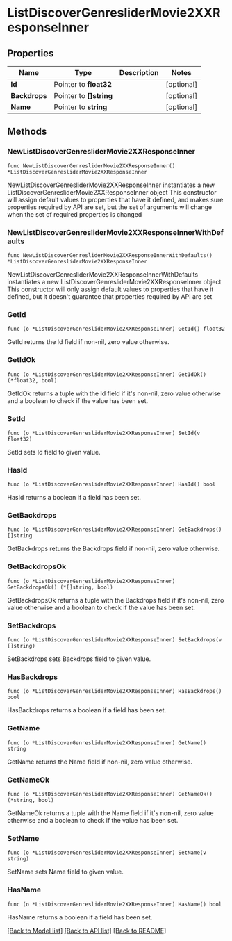 # ListDiscoverGenresliderMovie2XXResponseInner

## Properties

Name | Type | Description | Notes
------------ | ------------- | ------------- | -------------
**Id** | Pointer to **float32** |  | [optional] 
**Backdrops** | Pointer to **[]string** |  | [optional] 
**Name** | Pointer to **string** |  | [optional] 

## Methods

### NewListDiscoverGenresliderMovie2XXResponseInner

`func NewListDiscoverGenresliderMovie2XXResponseInner() *ListDiscoverGenresliderMovie2XXResponseInner`

NewListDiscoverGenresliderMovie2XXResponseInner instantiates a new ListDiscoverGenresliderMovie2XXResponseInner object
This constructor will assign default values to properties that have it defined,
and makes sure properties required by API are set, but the set of arguments
will change when the set of required properties is changed

### NewListDiscoverGenresliderMovie2XXResponseInnerWithDefaults

`func NewListDiscoverGenresliderMovie2XXResponseInnerWithDefaults() *ListDiscoverGenresliderMovie2XXResponseInner`

NewListDiscoverGenresliderMovie2XXResponseInnerWithDefaults instantiates a new ListDiscoverGenresliderMovie2XXResponseInner object
This constructor will only assign default values to properties that have it defined,
but it doesn't guarantee that properties required by API are set

### GetId

`func (o *ListDiscoverGenresliderMovie2XXResponseInner) GetId() float32`

GetId returns the Id field if non-nil, zero value otherwise.

### GetIdOk

`func (o *ListDiscoverGenresliderMovie2XXResponseInner) GetIdOk() (*float32, bool)`

GetIdOk returns a tuple with the Id field if it's non-nil, zero value otherwise
and a boolean to check if the value has been set.

### SetId

`func (o *ListDiscoverGenresliderMovie2XXResponseInner) SetId(v float32)`

SetId sets Id field to given value.

### HasId

`func (o *ListDiscoverGenresliderMovie2XXResponseInner) HasId() bool`

HasId returns a boolean if a field has been set.

### GetBackdrops

`func (o *ListDiscoverGenresliderMovie2XXResponseInner) GetBackdrops() []string`

GetBackdrops returns the Backdrops field if non-nil, zero value otherwise.

### GetBackdropsOk

`func (o *ListDiscoverGenresliderMovie2XXResponseInner) GetBackdropsOk() (*[]string, bool)`

GetBackdropsOk returns a tuple with the Backdrops field if it's non-nil, zero value otherwise
and a boolean to check if the value has been set.

### SetBackdrops

`func (o *ListDiscoverGenresliderMovie2XXResponseInner) SetBackdrops(v []string)`

SetBackdrops sets Backdrops field to given value.

### HasBackdrops

`func (o *ListDiscoverGenresliderMovie2XXResponseInner) HasBackdrops() bool`

HasBackdrops returns a boolean if a field has been set.

### GetName

`func (o *ListDiscoverGenresliderMovie2XXResponseInner) GetName() string`

GetName returns the Name field if non-nil, zero value otherwise.

### GetNameOk

`func (o *ListDiscoverGenresliderMovie2XXResponseInner) GetNameOk() (*string, bool)`

GetNameOk returns a tuple with the Name field if it's non-nil, zero value otherwise
and a boolean to check if the value has been set.

### SetName

`func (o *ListDiscoverGenresliderMovie2XXResponseInner) SetName(v string)`

SetName sets Name field to given value.

### HasName

`func (o *ListDiscoverGenresliderMovie2XXResponseInner) HasName() bool`

HasName returns a boolean if a field has been set.


[[Back to Model list]](../README.md#documentation-for-models) [[Back to API list]](../README.md#documentation-for-api-endpoints) [[Back to README]](../README.md)


